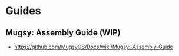 # Guides 
## Mugsy: Assembly Guide (WIP)
* https://github.com/MugsyOS/Docs/wiki/Mugsy:-Assembly-Guide
